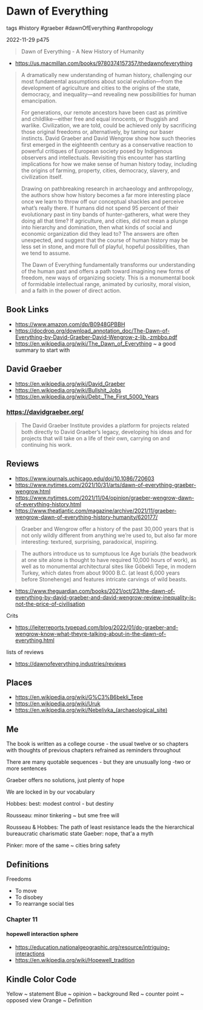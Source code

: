 # Dawn of Everything

tags #history #graeber #dawnOfEverything #anthropology

2022-11-29 p475

>Dawn of Everything - A New History of Humanity

* https://us.macmillan.com/books/9780374157357/thedawnofeverything

>A dramatically new understanding of human history, challenging our most fundamental assumptions about social evolution—from the development of agriculture and cities to the origins of the state, democracy, and inequality—and revealing new possibilities for human emancipation.
>
>For generations, our remote ancestors have been cast as primitive and childlike—either free and equal innocents, or thuggish and warlike. Civilization, we are told, could be achieved only by sacrificing those original freedoms or, alternatively, by taming our baser instincts. David Graeber and David Wengrow show how such theories first emerged in the eighteenth century as a conservative reaction to powerful critiques of European society posed by Indigenous observers and intellectuals. Revisiting this encounter has startling implications for how we make sense of human history today, including the origins of farming, property, cities, democracy, slavery, and civilization itself.
>
>Drawing on pathbreaking research in archaeology and anthropology, the authors show how history becomes a far more interesting place once we learn to throw off our conceptual shackles and perceive what’s really there. If humans did not spend 95 percent of their evolutionary past in tiny bands of hunter-gatherers, what were they doing all that time? If agriculture, and cities, did not mean a plunge into hierarchy and domination, then what kinds of social and economic organization did they lead to? The answers are often unexpected, and suggest that the course of human history may be less set in stone, and more full of playful, hopeful possibilities, than we tend to assume.
>
>The Dawn of Everything fundamentally transforms our understanding of the human past and offers a path toward imagining new forms of freedom, new ways of organizing society. This is a monumental book of formidable intellectual range, animated by curiosity, moral vision, and a faith in the power of direct action.

## Book Links

* https://www.amazon.com/dp/B0948GPBBH
* https://docdrop.org/download_annotation_doc/The-Dawn-of-Everything-by-David-Graeber-David-Wengrow-z-lib.-zmbbo.pdf
* https://en.wikipedia.org/wiki/The_Dawn_of_Everything ~ a good summary to start with


## David Graeber

* https://en.wikipedia.org/wiki/David_Graeber
* https://en.wikipedia.org/wiki/Bullshit_Jobs
* https://en.wikipedia.org/wiki/Debt:_The_First_5000_Years


### https://davidgraeber.org/

>The David Graeber Institute provides a platform for projects related both directly to David Graeber’s legacy, developing his ideas and for projects that will take on a life of their own, carrying on and continuing his work.


## Reviews

* https://www.journals.uchicago.edu/doi/10.1086/720603
* https://www.nytimes.com/2021/10/31/arts/dawn-of-everything-graeber-wengrow.html
* https://www.nytimes.com/2021/11/04/opinion/graeber-wengrow-dawn-of-everything-history.html
* https://www.theatlantic.com/magazine/archive/2021/11/graeber-wengrow-dawn-of-everything-history-humanity/620177/
> Graeber and Wengrow offer a history of the past 30,000 years that is not only wildly different from anything we’re used to, but also far more interesting: textured, surprising, paradoxical, inspiring.

>The authors introduce us to sumptuous Ice Age burials (the beadwork at one site alone is thought to have required 10,000 hours of work), as well as to monumental architectural sites like Göbekli Tepe, in modern Turkey, which dates from about 9000 B.C. (at least 6,000 years before Stonehenge) and features intricate carvings of wild beasts.

* https://www.theguardian.com/books/2021/oct/23/the-dawn-of-everything-by-david-graeber-and-david-wengrow-review-inequality-is-not-the-price-of-civilisation

Crits
* https://leiterreports.typepad.com/blog/2022/01/do-graeber-and-wengrow-know-what-theyre-talking-about-in-the-dawn-of-everything.html

lists of reviews

* https://dawnofeverything.industries/reviews

## Places

* https://en.wikipedia.org/wiki/G%C3%B6bekli_Tepe
* https://en.wikipedia.org/wiki/Uruk
* https://en.wikipedia.org/wiki/Nebelivka_(archaeological_site)


## Me

The book is written as a college course - the usual twelve or so chapters with thoughts of previous chapters refrained as reminders throughout

There are many quotable sequences - but they are unusually long -two or more sentences

Graeber offers no solutions, just plenty of hope

We are locked in by our vocabulary

Hobbes: best: modest control - but destiny

Rousseau: minor tinkering ~ but sme free will

Rousseau & Hobbes: The path of least resistance leads the the hierarchical bureaucratic charismatic state
Gaeber: nope, that'a a myth

Pinker: more of the same ~ cities bring safety

## Definitions

Freedoms
* To move
* To disobey
* To rearrange social ties


### Chapter 11


#### hopewell interaction sphere

* https://education.nationalgeographic.org/resource/intriguing-interactions
* https://en.wikipedia.org/wiki/Hopewell_tradition


## Kindle Color Code

Yellow ~ statement
Blue ~ opinion ~ background
Red ~ counter point ~ opposed view
Orange ~ Definition





